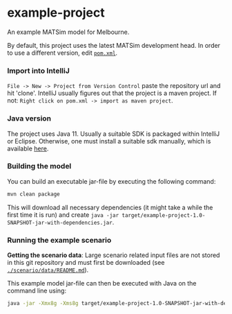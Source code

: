 # example-project

An example MATSim model for Melbourne.

By default, this project uses the latest MATSim development head. In order to use a different version, edit [`pom.xml`](./pom.xml).


### Import into IntelliJ

`File -> New -> Project from Version Control` paste the repository url and hit 'clone'. IntelliJ usually figures out that the project is a maven project. If not: `Right click on pom.xml -> import as maven project`.

### Java version

The project uses Java 11. Usually a suitable SDK is packaged within IntelliJ or Eclipse. Otherwise, one must install a suitable sdk manually, which is available [here](https://openjdk.java.net/).

### Building the model

You can build an executable jar-file by executing the following command:

```sh
mvn clean package
```
This will download all necessary dependencies (it might take a while the first time it is run) and create `java -jar target/example-project-1.0-SNAPSHOT-jar-with-dependencies.jar`.

### Running the example scenario

**Getting the scenario data**: Large scenario related input files are not stored in this git repository and must first be downloaded (see [`./scenario/data/README.md`](./scenario/data/README.md)).


This example model jar-file can then be executed with Java on the command line using:

```sh
java -jar -Xmx8g -Xms8g target/example-project-1.0-SNAPSHOT-jar-with-dependencies.jar
```

